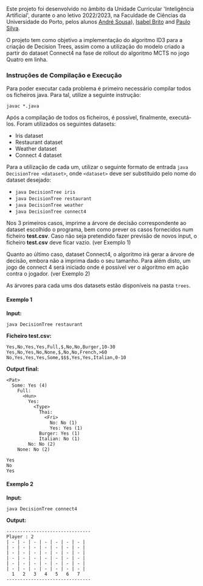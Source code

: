 Este projeto foi desenvolvido no âmbito da Unidade Curricular 'Inteligência Artificial', durante o ano letivo 2022/2023, na Faculdade de Ciências da Universidade do Porto, pelos alunos [André Sousa](https://github.com/anfisou)), [Isabel Brito](https://github.com/Nia3324) and [Paulo Silva](https://github.com/Panda-Hacks).

O projeto tem como objetivo a implementação do algoritmo ID3 para a criação de Decision Trees, assim como a utilização do modelo criado a partir do dataset Connect4 na fase de rollout do algoritmo MCTS no jogo Quatro em linha.



### Instruções de Compilação e Execução

Para poder executar cada problema é primeiro necessário compilar todos os ficheiros java. Para tal, utilize a seguinte instrução:

```javac *.java```

Após a compilação de todos os ficheiros, é possível, finalmente, executá-los. Foram utilizados os seguintes datasets:
- Iris dataset
- Restaurant dataset
- Weather dataset
- Connect 4 dataset

Para a utilização de cada um, utilizar o seguinte formato de entrada `java DecisionTree <dataset>`, onde `<dataset>` deve ser substituido pelo nome do dataset desejado:
- ```java DecisionTree iris```
- ```java DecisionTree restaurant```
- ```java DecisionTree weather```
- ```java DecisionTree connect4```

Nos 3 primeiros casos, imprime a árvore de decisão correspondente ao dataset escolhido o programa, bem como prever os casos fornecidos num ficheiro **test.csv**. Caso não seja pretendido fazer previsão de novos input, o ficheiro **test.csv** deve ficar vazio. (ver Exemplo 1)

Quanto ao último caso, dataset Connect4, o algoritmo irá gerar a árvore de decisão, embora não a imprima dado o seu tamanho. Para além disto, um jogo de connect 4 será iniciado onde é possível ver o algoritmo em ação contra o jogador. (ver Exemplo 2)

As árvores para cada ums dos datasets estão disponíveis na pasta ```trees```.

#### Exemplo 1

**Input:**

    java DecisionTree restaurant

**Ficheiro test.csv:**

    Yes,No,Yes,Yes,Full,$,No,No,Burger,10-30
    Yes,No,Yes,No,None,$,No,No,French,>60
    No,Yes,Yes,Yes,Some,$$$,Yes,Yes,Italian,0-10

**Output final:**

    <Pat>
      Some: Yes (4)         
        Full: 
          <Hun>
            Yes: 
              <Type>        
                Thai:
                  <Fri>
                    No: No (1)         
                    Yes: Yes (1)         
                Burger: Yes (1)         
                Italian: No (1)         
            No: No (2)         
        None: No (2)

    Yes 
    No 
    Yes

#### Exemplo 2

**Input:**

    java DecisionTree connect4

**Output:**

    -------------------------------
    Player : 2
    | - | - | - | - | - | - | - |
    | - | - | - | - | - | - | - |
    | - | - | - | - | - | - | - |
    | - | - | - | - | - | - | - |
    | - | - | - | - | - | - | - |
    | - | - | - | - | - | - | - |
      1   2   3   4   5   6   7
    -------------------------------
          
